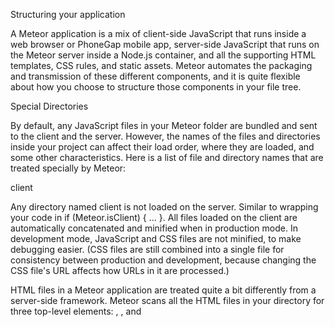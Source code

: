 Structuring your application

A Meteor application is a mix of client-side JavaScript that runs inside a web browser or PhoneGap mobile app, server-side JavaScript that runs on the Meteor server inside a Node.js container, and all the supporting HTML templates, CSS rules, and static assets. Meteor automates the packaging and transmission of these different components, and it is quite flexible about how you choose to structure those components in your file tree.

Special Directories

By default, any JavaScript files in your Meteor folder are bundled and sent to the client and the server. However, the names of the files and directories inside your project can affect their load order, where they are loaded, and some other characteristics. Here is a list of file and directory names that are treated specially by Meteor:

client

Any directory named client is not loaded on the server. Similar to wrapping your code in if (Meteor.isClient) { ... }. All files loaded on the client are automatically concatenated and minified when in production mode. In development mode, JavaScript and CSS files are not minified, to make debugging easier. (CSS files are still combined into a single file for consistency between production and development, because changing the CSS file's URL affects how URLs in it are processed.)

HTML files in a Meteor application are treated quite a bit differently from a server-side framework. Meteor scans all the HTML files in your directory for three top-level elements: <head>, <body>, and <template>. The head and body sections are separately concatenated into a single head and body, which are transmitted to the client on initial page load.

server

Any directory named server is not loaded on the client. Similar to wrapping your code in if (Meteor.isServer) { ... }, except the client never even receives the code. Any sensitive code that you don't want served to the client, such as code containing passwords or authentication mechanisms, should be kept in the server directory.

Meteor gathers all your JavaScript files, excluding anything under the client, public, and private subdirectories, and loads them into a Node.js server instance. In Meteor, your server code runs in a single thread per request, not in the asynchronous callback style typical of Node. We find the linear execution model a better fit for the typical server code in a Meteor application.

public

All files inside a top-level directory called public are served as-is to the client. When referencing these assets, do not include public/ in the URL, write the URL as if they were all in the top level. For example, reference public/bg.png as <img src='/bg.png' />. This is the best place for favicon.ico, robots.txt, and similar files.

private

All files inside a top-level directory called private are only accessible from server code and can be loaded via the Assets API. This can be used for private data files and any files that are in your project directory that you don't want to be accessible from the outside.

client/compatibility

This folder is for compatibility JavaScript libraries that rely on variables declared with var at the top level being exported as globals. Files in this directory are executed without being wrapped in a new variable scope. These files are executed before other client-side JavaScript files.

tests

Any directory named tests is not loaded anywhere. Use this for any local test code.

Files outside special directories

All JavaScript files outside special directories are loaded on both the client and the server. That's the place for model definitions and other functions. Meteor provides the variables Meteor.isClient and Meteor.isServer so that your code can alter its behavior depending on whether it's running on the client or the server.

CSS and HTML files outside special directories are loaded on the client only, and cannot be used from server code.

Example File Structure

The file structure of your Meteor app is very flexible. Here is an example layout that takes advantage of some of the special folders mentioned above.

lib/                      # common code like collections and utilities
lib/methods.js            # Meteor.methods definitions
lib/constants.js          # constants used in the rest of the code

client/compatibility      # legacy libraries that expect to be global
client/lib/               # code for the client to be loaded first
client/lib/helpers.js     # useful helpers for your client code
client/body.html          # content that goes in the <body> of your HTML
client/head.html          # content for <head> of your HTML: <meta> tags, etc
client/style.css          # some CSS code
client/<feature>.html     # HTML templates related to a certain feature
client/<feature>.js       # JavaScript code related to a certain feature

server/lib/permissions.js # sensitive permissions code used by your server
server/publications.js    # Meteor.publish definitions

public/favicon.ico        # app icon

settings.json             # configuration data to be passed to meteor --settings
mobile-config.js          # define icons and metadata for Android/iOS
You can also model your directory structure after the example apps. Run meteor
create --example todos and explore the directories to see where all the files in a real app could go.

File Load Order

It is best to write your application in such a way that it is insensitive to the order in which files are loaded, for example by using Meteor.startup, or by moving load order sensitive code into packages, which can explicitly control both the load order of their contents and their load order with respect to other packages. However sometimes load order dependencies in your application are unavoidable.

When not using special filenames and directories:

Files in subdirectories are loaded before files in parent directories, so that files in the deepest subdirectory are loaded first, and files in the root directory are loaded last. - Within a directory, files are loaded in alphabetical order by filename.
Below is a complete list of special file and directory names that control file load order:

lib

After sorting as described above, all files under directories named lib are moved before everything else, preserving their order.

main.*

All files that match main.* are moved after everything else, preserving their order.

Organizing Your Project

There are three main ways to organize your files into features or components. Let's say we have two types of objects in our project: apples and oranges.

Method 1: Root-Level Folders
Since the special client, server, and lib directories work if they are anywhere in the path, you can use top-level folders to organize code into modules:

apples/lib/               # code for apple-related features
apples/client/
apples/server/

oranges/lib/              # code for orange-related features
oranges/client/
oranges/server/
Method 2: Folders inside client/ and server/
lib/apples/               # common code for apples
lib/oranges/              # and oranges

client/apples/            # client code for apples
client/oranges/           # and oranges

server/apples/            # server code for apples
server/oranges/           # and oranges
Method 3: Packages
This is the ultimate in code separation, modularity, and reusability. If you put the code for each feature in a separate package, the code for one feature won't be able to access the code for the other feature except through exports, making every dependency explicit. This also allows for the easiest independent testing of features. You can also publish the packages and use them in multiple apps with meteor add.

packages/apples/package.js     # files, dependencies, exports for apple feature
packages/apples/<anything>.js  # file loading is controlled by package.js

packages/oranges/package.js    # files, dependencies, exports for orange feature
packages/oranges/<anything>.js # file loading is controlled by package.js
